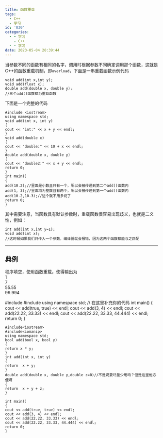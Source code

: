 ```yaml
---
title: 函数重载
tags:
  - C++
  - 学习
id: '830'
categories:
  - - 学习
    - C++
  - - 学习
date: 2023-05-04 20:39:44
---
```


当参数不同的函数有相同的名字，调用时根据参数不同确定调用那个函数，这就是C++的函数重载机制，即`overload`，下面是一串重载函数示例代码

```
void add(int x,int y);
void add(float x);
double add(double x, double y);
//三个add()函数都为重载函数
```

下面是一个完整的代码

```
#include <iostream>
using namespace std;
void add(int x, int y)
{
cout << "int:" << x + y << endl;
}
void add(double x)
{
cout << "double:" << 10 + x << endl;
}
double add(double x, double y)
{
cout << "double2:" << x + y << endl;
return 0;
}
int main()
{
add(10.2);//里面是小数且只有一个，所以会被传递到第二个add()函数内
add(1, 3);//里面均为整数且有两个，所以会被传递到第一个add()函数内
add(10.2,10.3);//这个就不用多说了
return 0;
}
```

其中需要注意，当函数具有默认参数时，重载函数很容易出现歧义，也就是二义性，例如：

```
int add(int x,int y=1);
void add(int x);
//这时候如果我们只传入一个参数，编译器就会报错，因为这两个函数都能与之匹配
```

* * *

## 典例

程序填空，使用函数重载，使得输出为  
1  
7  
55.55  
99.994

#include<iostream>
#include<iomanip>
using namespace std;
// 在这里补充你的代码
int main()
{
cout << add(true, true) << endl;
cout << add(3, 4) << endl;
cout << add(22.22, 33.33) << endl;
cout << add(22.22, 33.33, 44.444) << endl;
return 0;
}

```
#include<iostream>
#include<iomanip>
using namespace std;
bool add(bool x, bool y)
{
return x * y;
}
int add(int x, int y)
{
return  x + y;
}
double add(double x, double y,double z=0)//不是说要尽量少用吗？但是这里他方便啊
{
return  x + y + z;
}

int main()
{
cout << add(true, true) << endl;
cout << add(3, 4) << endl;
cout << add(22.22, 33.33) << endl;
cout << add(22.22, 33.33, 44.444) << endl;
return 0;
}
```